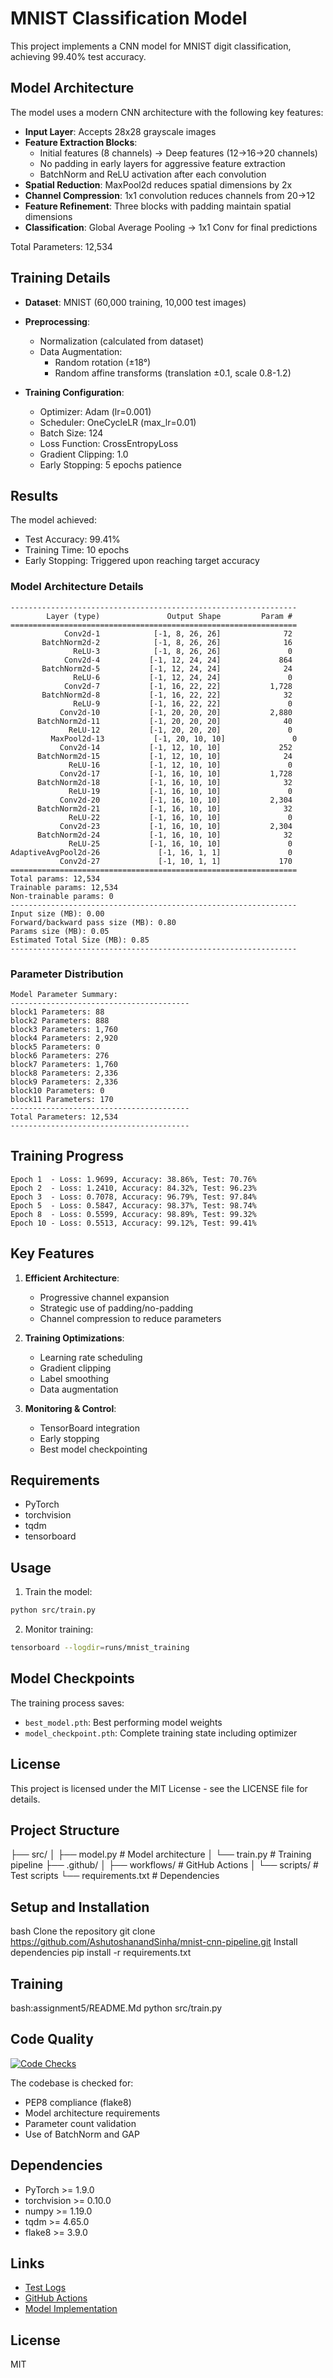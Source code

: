 # MNIST Classification Model

This project implements a CNN model for MNIST digit classification, achieving 99.40% test accuracy.

## Model Architecture

The model uses a modern CNN architecture with the following key features:

- **Input Layer**: Accepts 28x28 grayscale images
- **Feature Extraction Blocks**:
  - Initial features (8 channels) → Deep features (12→16→20 channels)
  - No padding in early layers for aggressive feature extraction
  - BatchNorm and ReLU activation after each convolution
- **Spatial Reduction**: MaxPool2d reduces spatial dimensions by 2x
- **Channel Compression**: 1x1 convolution reduces channels from 20→12
- **Feature Refinement**: Three blocks with padding maintain spatial dimensions
- **Classification**: Global Average Pooling → 1x1 Conv for final predictions

Total Parameters: 12,534

## Training Details

- **Dataset**: MNIST (60,000 training, 10,000 test images)
- **Preprocessing**:
  - Normalization (calculated from dataset)
  - Data Augmentation:
    - Random rotation (±18°)
    - Random affine transforms (translation ±0.1, scale 0.8-1.2)

- **Training Configuration**:
  - Optimizer: Adam (lr=0.001)
  - Scheduler: OneCycleLR (max_lr=0.01)
  - Batch Size: 124
  - Loss Function: CrossEntropyLoss
  - Gradient Clipping: 1.0
  - Early Stopping: 5 epochs patience

## Results

The model achieved:
- Test Accuracy: 99.41%
- Training Time: 10 epochs
- Early Stopping: Triggered upon reaching target accuracy

### Model Architecture Details
```
----------------------------------------------------------------
        Layer (type)               Output Shape         Param #
================================================================
            Conv2d-1            [-1, 8, 26, 26]              72
       BatchNorm2d-2            [-1, 8, 26, 26]              16
              ReLU-3            [-1, 8, 26, 26]               0
            Conv2d-4           [-1, 12, 24, 24]             864
       BatchNorm2d-5           [-1, 12, 24, 24]              24
              ReLU-6           [-1, 12, 24, 24]               0
            Conv2d-7           [-1, 16, 22, 22]           1,728
       BatchNorm2d-8           [-1, 16, 22, 22]              32
              ReLU-9           [-1, 16, 22, 22]               0
           Conv2d-10           [-1, 20, 20, 20]           2,880
      BatchNorm2d-11           [-1, 20, 20, 20]              40
             ReLU-12           [-1, 20, 20, 20]               0
         MaxPool2d-13           [-1, 20, 10, 10]               0
           Conv2d-14           [-1, 12, 10, 10]             252
      BatchNorm2d-15           [-1, 12, 10, 10]              24
             ReLU-16           [-1, 12, 10, 10]               0
           Conv2d-17           [-1, 16, 10, 10]           1,728
      BatchNorm2d-18           [-1, 16, 10, 10]              32
             ReLU-19           [-1, 16, 10, 10]               0
           Conv2d-20           [-1, 16, 10, 10]           2,304
      BatchNorm2d-21           [-1, 16, 10, 10]              32
             ReLU-22           [-1, 16, 10, 10]               0
           Conv2d-23           [-1, 16, 10, 10]           2,304
      BatchNorm2d-24           [-1, 16, 10, 10]              32
             ReLU-25           [-1, 16, 10, 10]               0
AdaptiveAvgPool2d-26             [-1, 16, 1, 1]               0
           Conv2d-27             [-1, 10, 1, 1]             170
================================================================
Total params: 12,534
Trainable params: 12,534
Non-trainable params: 0
----------------------------------------------------------------
Input size (MB): 0.00
Forward/backward pass size (MB): 0.80
Params size (MB): 0.05
Estimated Total Size (MB): 0.85
----------------------------------------------------------------
```

### Parameter Distribution
```
Model Parameter Summary:
----------------------------------------
block1 Parameters: 88
block2 Parameters: 888
block3 Parameters: 1,760
block4 Parameters: 2,920
block5 Parameters: 0
block6 Parameters: 276
block7 Parameters: 1,760
block8 Parameters: 2,336
block9 Parameters: 2,336
block10 Parameters: 0
block11 Parameters: 170
----------------------------------------
Total Parameters: 12,534
----------------------------------------
```

## Training Progress
```
Epoch 1  - Loss: 1.9699, Accuracy: 38.86%, Test: 70.76%
Epoch 2  - Loss: 1.2410, Accuracy: 84.32%, Test: 96.23%
Epoch 3  - Loss: 0.7078, Accuracy: 96.79%, Test: 97.84%
Epoch 5  - Loss: 0.5847, Accuracy: 98.37%, Test: 98.74%
Epoch 8  - Loss: 0.5599, Accuracy: 98.89%, Test: 99.32%
Epoch 10 - Loss: 0.5513, Accuracy: 99.12%, Test: 99.41%
```

## Key Features

1. **Efficient Architecture**:
   - Progressive channel expansion
   - Strategic use of padding/no-padding
   - Channel compression to reduce parameters

2. **Training Optimizations**:
   - Learning rate scheduling
   - Gradient clipping
   - Label smoothing
   - Data augmentation

3. **Monitoring & Control**:
   - TensorBoard integration
   - Early stopping
   - Best model checkpointing

## Requirements

- PyTorch
- torchvision
- tqdm
- tensorboard

## Usage

1. Train the model:

```bash
python src/train.py
```

2. Monitor training:

```bash
tensorboard --logdir=runs/mnist_training
```

## Model Checkpoints

The training process saves:
- `best_model.pth`: Best performing model weights
- `model_checkpoint.pth`: Complete training state including optimizer

## License

This project is licensed under the MIT License - see the LICENSE file for details.


## Project Structure
├── src/
│ ├── model.py # Model architecture
│ └── train.py # Training pipeline
├── .github/
│ ├── workflows/ # GitHub Actions
│ └── scripts/ # Test scripts
└── requirements.txt # Dependencies

## Setup and Installation
bash
Clone the repository
git clone https://github.com/AshutoshanandSinha/mnist-cnn-pipeline.git
Install dependencies
pip install -r requirements.txt

## Training

bash:assignment5/README.Md
python src/train.py

## Code Quality

[![Code Checks](https://github.com/AshutoshanandSinha/mnist-cnn-pipeline/actions/workflows/code_checks.yml/badge.svg)](https://github.com/AshutoshanandSinha/mnist-cnn-pipeline/actions/workflows/code_checks.yml)

The codebase is checked for:
- PEP8 compliance (flake8)
- Model architecture requirements
- Parameter count validation
- Use of BatchNorm and GAP

## Dependencies

- PyTorch >= 1.9.0
- torchvision >= 0.10.0
- numpy >= 1.19.0
- tqdm >= 4.65.0
- flake8 >= 3.9.0

## Links

- [Test Logs](https://github.com/AshutoshanandSinha/mnist-cnn-pipeline/actions)
- [GitHub Actions](https://github.com/AshutoshanandSinha/mnist-cnn-pipeline/actions/workflows/code_checks.yml)
- [Model Implementation](https://github.com/AshutoshanandSinha/mnist-cnn-pipeline/blob/main/src/model.py)

## License

MIT
